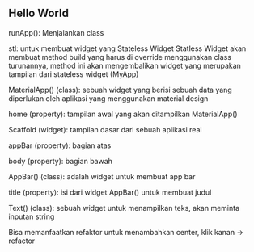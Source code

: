 ## Hello World

runApp(): Menjalankan class

stl: untuk membuat widget yang Stateless Widget
Statless Widget akan membuat method build yang harus di override menggunakan class turunannya, method ini akan mengembalikan widget yang merupakan tampilan dari stateless widget (MyApp)

MaterialApp() (class): sebuah widget yang berisi sebuah data yang diperlukan oleh aplikasi yang menggunakan material design

home (property): tampilan awal yang akan ditampilkan MaterialApp()

Scaffold (widget): tampilan dasar dari sebuah aplikasi real

appBar (property): bagian atas

body (property): bagian bawah

AppBar() (class): adalah widget untuk membuat app bar

title (property): isi dari widget AppBar() untuk membuat judul

Text() (class): sebuah widget untuk menampilkan teks, akan meminta inputan string 

Bisa memanfaatkan refaktor untuk menambahkan center, klik kanan -> refactor